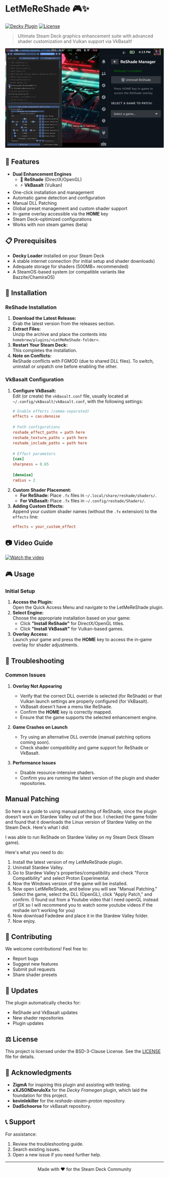 # LetMeReShade 🎮✨

[![Decky Plugin](https://img.shields.io/badge/Decky-Plugin-brightgreen.svg)](https://github.com/SteamDeckHomebrew/decky-loader)
[![License](https://img.shields.io/badge/license-BSD--3-blue.svg)](LICENSE)

> Ultimate Steam Deck graphics enhancement suite with advanced shader customization and Vulkan support via VkBasalt!

![LetMeReShade Banner](assets/shade.jpg)

## 🌟 Features

- **Dual Enhancement Engines**
  - 🎨 **ReShade** (DirectX/OpenGL)
  - ⚡ **VkBasalt** (Vulkan)
- One-click installation and management
- Automatic game detection and configuration
- Manual DLL Patching
- Global preset management and custom shader support
- In-game overlay accessible via the **HOME** key
- Steam Deck–optimized configurations
- Works with non steam games (beta)

## 📋 Prerequisites

- **Decky Loader** installed on your Steam Deck
- A stable internet connection (for initial setup and shader downloads)
- Adequate storage for shaders (500MB+ recommended)
- A SteamOS-based system (or compatible variants like Bazzite/ChamiraOS)

## 🚀 Installation

### ReShade Installation

1. **Download the Latest Release:**  
   Grab the latest version from the releases section.
2. **Extract Files:**  
   Unzip the archive and place the contents into `homebrew/plugins/<LetMeReShade-folder>`.
3. **Restart Your Steam Deck:**  
   This completes the installation.
4. **Note on Conflicts:**  
   ReShade conflicts with FGMOD (due to shared DLL files). To switch, uninstall or unpatch one before enabling the other.

### VkBasalt Configuration

1. **Configure VkBasalt:**  
   Edit (or create) the `vkBasalt.conf` file, usually located at `~/.config/vkBasalt/vkBasalt.conf`, with the following settings:
   ```conf
   # Enable effects (comma-separated)
   effects = cas:denoise

   # Path configurations
   reshade_effect_paths = path here
   reshade_texture_paths = path here
   reshade_include_paths = path here

   # Effect parameters
   [cas]
   sharpness = 0.65

   [denoise]
   radius = 2
   ```
2. **Custom Shader Placement:**  
   - **For ReShade:** Place `.fx` files in `~/.local/share/reshade/shaders/`.
   - **For VkBasalt:** Place `.fx` files in `~/.config/reshade/Shaders/`.
3. **Adding Custom Effects:**  
   Append your custom shader names (without the `.fx` extension) to the `effects` line:
   ```conf
   effects = your_custom_effect
   ```

## 📷 Video Guide

[![Watch the video](https://img.youtube.com/vi/4uTVz7deH6E/maxresdefault.jpg)](https://youtu.be/4uTVz7deH6E)

## 🎮 Usage

### Initial Setup

1. **Access the Plugin:**  
   Open the Quick Access Menu and navigate to the LetMeReShade plugin.
2. **Select Engine:**  
   Choose the appropriate installation based on your game:
   - Click **"Install ReShade"** for DirectX/OpenGL titles.
   - Click **"Install VkBasalt"** for Vulkan-based games.
3. **Overlay Access:**  
   Launch your game and press the **HOME** key to access the in-game overlay for shader adjustments.

## 🔧 Troubleshooting

### Common Issues

1. **Overlay Not Appearing**
   - Verify that the correct DLL override is selected (for ReShade) or that Vulkan launch settings are properly configured (for VkBasalt).
   - VkBasalt doesn't have a menu like ReShade.
   - Confirm the **HOME** key is correctly mapped.
   - Ensure that the game supports the selected enhancement engine.

2. **Game Crashes on Launch**
   - Try using an alternative DLL override (manual patching options coming soon).
   - Check shader compatibility and game support for ReShade or VkBasalt.

3. **Performance Issues**
   - Disable resource-intensive shaders.
   - Confirm you are running the latest version of the plugin and shader repositories.

## Manual Patching

So here is a guide to using manual patching of ReShade, since the plugin doesn't work on Stardew Valley out of the box.  I checked the game folder and found that it downloads the Linux version of Stardew Valley on the Steam Deck.  Here's what I did:

I was able to run ReShade on Stardew Valley on my Steam Deck (Steam game).

Here's what you need to do:

1. Install the latest version of my LetMeReShade plugin.
2. Uninstall Stardew Valley.
3. Go to Stardew Valley's properties/compatibility and check "Force Compatibility" and select Proton Experimental.
4. Now the Windows version of the game will be installed.
5. Now open LetMeReShade, and below you will see "Manual Patching." Select the game, select the DLL (OpenGL), click "Apply Patch," and confirm. (I found out from a Youtube video that I need openGL instead of DX so I will recommend you to watch some youtube videos if the reshade isn't working for you)
6. Now download Fadedew and place it in the Stardew Valley folder.
7. Now enjoy.

## 📝 Contributing

We welcome contributions! Feel free to:
- Report bugs
- Suggest new features
- Submit pull requests
- Share shader presets

## 🔄 Updates

The plugin automatically checks for:
- ReShade and VkBasalt updates
- New shader repositories
- Plugin updates

## ⚖️ License

This project is licensed under the BSD-3-Clause License. See the [LICENSE](LICENSE) file for details.

## 🙏 Acknowledgments

- **ZigmA** for inspiring this plugin and assisting with testing.
- **xXJSONDeruloXx** for the *Decky Framegen* plugin, which laid the foundation for this project.
- **kevinlekiller** for the *reshade-steam-proton* repository.
- **DadSchoorse** for vkBasalt repository.

## 📞 Support

For assistance:
1. Review the troubleshooting guide.
2. Search existing issues.
3. Open a new issue if you need further help.

---

<p align="center">Made with ❤️ for the Steam Deck Community</p>
